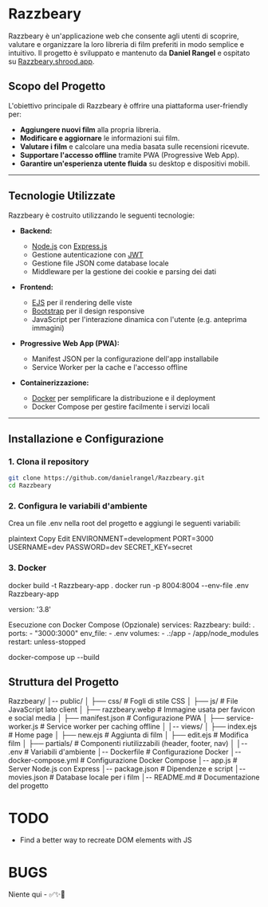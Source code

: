 # Razzbeary

Razzbeary è un'applicazione web che consente agli utenti di scoprire, valutare e organizzare la loro libreria di film preferiti in modo semplice e intuitivo. Il progetto è sviluppato e mantenuto da **Daniel Rangel** e ospitato su [Razzbeary.shrood.app](https://Razzbeary.shrood.app).

## Scopo del Progetto

L'obiettivo principale di Razzbeary è offrire una piattaforma user-friendly per:

- **Aggiungere nuovi film** alla propria libreria.
- **Modificare e aggiornare** le informazioni sui film.
- **Valutare i film** e calcolare una media basata sulle recensioni ricevute.
- **Supportare l'accesso offline** tramite PWA (Progressive Web App).
- **Garantire un'esperienza utente fluida** su desktop e dispositivi mobili.

---

## Tecnologie Utilizzate

Razzbeary è costruito utilizzando le seguenti tecnologie:

- **Backend:**

  - [Node.js](https://nodejs.org/) con [Express.js](https://expressjs.com/)
  - Gestione autenticazione con [JWT](https://jwt.io/)
  - Gestione file JSON come database locale
  - Middleware per la gestione dei cookie e parsing dei dati

- **Frontend:**

  - [EJS](https://ejs.co/) per il rendering delle viste
  - [Bootstrap](https://getbootstrap.com/) per il design responsive
  - JavaScript per l'interazione dinamica con l'utente (e.g. anteprima immagini)

- **Progressive Web App (PWA):**

  - Manifest JSON per la configurazione dell'app installabile
  - Service Worker per la cache e l'accesso offline

- **Containerizzazione:**
  - [Docker](https://www.docker.com/) per semplificare la distribuzione e il deployment
  - Docker Compose per gestire facilmente i servizi locali

---

## Installazione e Configurazione

### 1. Clona il repository

```bash
git clone https://github.com/danielrangel/Razzbeary.git
cd Razzbeary
```

### 2. Configura le variabili d'ambiente

Crea un file .env nella root del progetto e aggiungi le seguenti variabili:

plaintext
Copy
Edit
ENVIRONMENT=development
PORT=3000
USERNAME=dev
PASSWORD=dev
SECRET_KEY=secret

### 3. Docker

docker build -t Razzbeary-app .
docker run -p 8004:8004 --env-file .env Razzbeary-app

version: '3.8'

Esecuzione con Docker Compose (Opzionale)
services:
Razzbeary:
build: .
ports: - "3000:3000"
env_file: - .env
volumes: - .:/app - /app/node_modules
restart: unless-stopped

docker-compose up --build

## Struttura del Progetto

Razzbeary/
│-- public/
│ ├── css/ # Fogli di stile CSS
│ ├── js/ # File JavaScript lato client
│ ├── razzbeary.webp # Immagine usata per favicon e social media
│ ├── manifest.json # Configurazione PWA
│ ├── service-worker.js # Service worker per caching offline
│
│-- views/
│ ├── index.ejs # Home page
│ ├── new.ejs # Aggiunta di film
│ ├── edit.ejs # Modifica film
│ ├── partials/ # Componenti riutilizzabili (header, footer, nav)
│
│-- .env # Variabili d'ambiente
│-- Dockerfile # Configurazione Docker
│-- docker-compose.yml # Configurazione Docker Compose
│-- app.js # Server Node.js con Express
│-- package.json # Dipendenze e script
│-- movies.json # Database locale per i film
│-- README.md # Documentazione del progetto

# TODO

- Find a better way to recreate DOM elements with JS

# BUGS

Niente qui - ✅✨🧼
